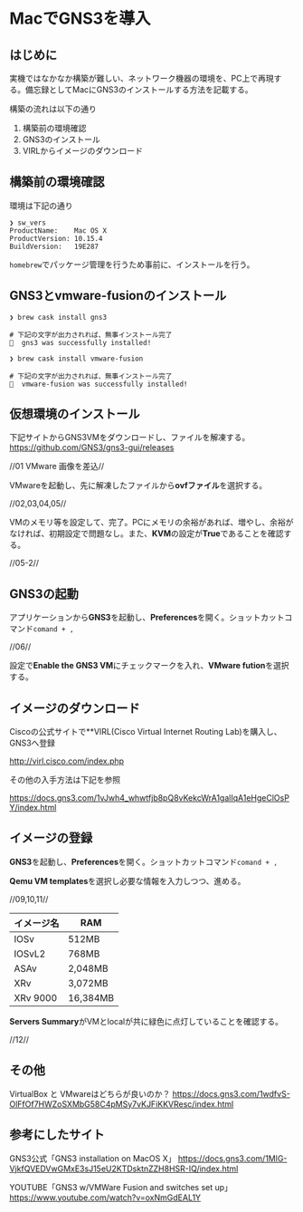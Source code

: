 # MacでGNS3を導入

## はじめに

実機ではなかなか構築が難しい、ネットワーク機器の環境を、PC上で再現する。備忘録としてMacにGNS3のインストールする方法を記載する。

構築の流れは以下の通り

1. 構築前の環境確認
2. GNS3のインストール
3. VIRLからイメージのダウンロード

## 構築前の環境確認

環境は下記の通り

```console
❯ sw_vers
ProductName:	Mac OS X
ProductVersion:	10.15.4
BuildVersion:	19E287
```

``homebrew``でパッケージ管理を行うため事前に、インストールを行う。

## GNS3とvmware-fusionのインストール

```console
❯ brew cask install gns3

# 下記の文字が出力されれば、無事インストール完了
🍺  gns3 was successfully installed!
```

```console
❯ brew cask install vmware-fusion

# 下記の文字が出力されれば、無事インストール完了
🍺  vmware-fusion was successfully installed!
```

## 仮想環境のインストール

下記サイトからGNS3VMをダウンロードし、ファイルを解凍する。
https://github.com/GNS3/gns3-gui/releases

//01 VMware 画像を差込//

VMwareを起動し、先に解凍したファイルから**ovfファイル**を選択する。

//02,03,04,05//

VMのメモリ等を設定して、完了。PCにメモリの余裕があれば、増やし、余裕がなければ、初期設定で問題なし。また、**KVM**の設定が**True**であることを確認する。

//05-2//

## GNS3の起動

アプリケーションから**GNS3**を起動し、**Preferences**を開く。ショットカットコマンド``comand + ,``

//06//

設定で**Enable the GNS3 VM**にチェックマークを入れ、**VMware fution**を選択する。

## イメージのダウンロード

Ciscoの公式サイトで**VIRL(Cisco Virtual Internet Routing Lab)を購入し、GNS3へ登録

http://virl.cisco.com/index.php

その他の入手方法は下記を参照

https://docs.gns3.com/1vJwh4_whwtfjb8pQ8vKekcWrA1galIqA1eHgeClOsPY/index.html

## イメージの登録

**GNS3**を起動し、**Preferences**を開く。ショットカットコマンド``comand + ,``

**Qemu VM templates**を選択し必要な情報を入力しつつ、進める。

//09,10,11//

|イメージ名|RAM|
|---|---|
|IOSv|512MB|
|IOSvL2|768MB|
|ASAv|2,048MB|
|XRv|3,072MB|
|XRv 9000|16,384MB|

**Servers Summary**がVMとlocalが共に緑色に点灯していることを確認する。

//12//

## その他

VirtualBox と VMwareはどちらが良いのか？
https://docs.gns3.com/1wdfvS-OlFfOf7HWZoSXMbG58C4pMSy7vKJFiKKVResc/index.html

## 参考にしたサイト

GNS3公式「GNS3 installation on MacOS X」
https://docs.gns3.com/1MlG-VjkfQVEDVwGMxE3sJ15eU2KTDsktnZZH8HSR-IQ/index.html

YOUTUBE「GNS3 w/VMWare Fusion and switches set up」
https://www.youtube.com/watch?v=oxNmGdEAL1Y